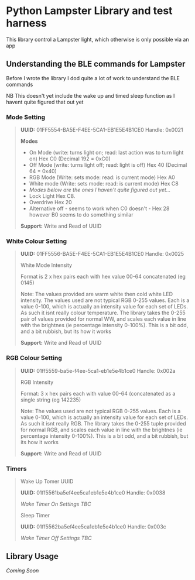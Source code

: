 # Python Lampster Library and test harness

This library control a Lampster light, which otherwise is only possible via an app

## Understanding the BLE commands for Lampster

Before I wrote the library I dod quite a lot of work to understand the BLE commands

NB This doesn't yet include the wake up and timed sleep function as I havent quite figured that out yet

### Mode Setting
> **UUID:** 01FF5554-BA5E-F4EE-5CA1-EB1E5E4B1CE0  Handle: 0x0021
> 
> **Modes**
> - On Mode (write: turns light on; read: last action was to turn light on) Hex C0 (Decimal 192 = 0xC0) 
> - Off Mode (write: turns light off; read: light is off) Hex 40 (Decimal 64 = 0x40) 
> - RGB Mode (Write: sets mode: read: is current mode) Hex A0
> - White mode (Write: sets mode: read: is current mode) Hex C8
> - *Modes below are the ones I haven't quite figured out yet...*
> - Lock Light Hex C8. 
> - Overdrive Hex 20
> - Alternative off - seems to work when C0 doesn't - Hex 28 however B0 seems to do something similar
>
> **Support:** Write and Read of UUID

### White Colour Setting
> **UUID:** 01FF5556-BA5E-F4EE-5CA1-EB1E5E4B1CE0 Handle: 0x0025
> 
> White Mode Intensity 
> 
> Format is 2 x hex pairs each with hex value 00-64 concatenated (eg 0145)
> 
> Note: The values provided are warm white then cold white LED intensity.  The values used are not typical RGB 0-255 values.  Each is a value 0-100, which is actually an intensity value for each set of LEDs.  As such it isnt really colour temperature.  The library takes the 0-255 pair of values provided for normal WW, and scales each value in line with the brightnes (ie percentage intensity 0-100%).  This is a bit odd, and a bit rubbish, but its how it works
> 
> **Support:** Write and Read of UUID

### RGB Colour Setting
> **UUID:** 01ff5559-ba5e-f4ee-5ca1-eb1e5e4b1ce0 Handle: 0x002a
> 
> RGB Intensity 
> 
> Format: 3 x hex pairs each with value 00-64 (concatenated as a single string (eg 142235) 
> 
> Note: The values used are not typical RGB 0-255 values.  Each is a value 0-100, which is actually an intensity value for each set of LEDs.  As such it isnt really RGB.  The library takes the 0-255 tuple provided for normal RGB, and scales each value in line with the brightnes (ie percentage intensity 0-100%).  This is a bit odd, and a bit rubbish, but its how it works
> 
> **Support:** Write and Read of UUID

### Timers
> Wake Up Tomer UUID
> 
> **UUID:** 01ff5561ba5ef4ee5ca1eb1e5e4b1ce0 Handle: 0x0038
> 
> *Wake Timer On Settings TBC*
>
> Sleep Timer
> 
> **UUID:** 01ff5562ba5ef4ee5ca1eb1e5e4b1ce0 Handle: 0x003c
> 
> *Wake Timer Off Settings TBC*

## Library Usage
*Coming Soon*


